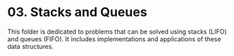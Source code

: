 # 03. Stacks and Queues

This folder is dedicated to problems that can be solved using stacks (LIFO) and queues (FIFO). It includes implementations and applications of these data structures.

